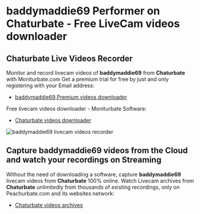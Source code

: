 # baddymaddie69 Performer on Chaturbate - Free LiveCam videos downloader

## Chaturbate Live Videos Recorder

Monitor and record livecam videos of **baddymaddie69** from **Chaturbate** with Moniturbate.com
Get a premium trial for free by just and only registering with your Email address:
* [baddymaddie69 Premium videos downloader](https://moniturbate.com/request-demo-licence-key.html)

Free livecam videos downloader - Moniturbate Software:
* [Chaturbate videos downloader](https://moniturbate.com/moniturbate-download-software.html)

![baddymaddie69 livecam videos recorder](https://peachurnet.com/templates/moniturbate-software.png)


## Capture baddymaddie69 videos from the Cloud and watch your recordings on Streaming

Without the need of downloading a software, capture **baddymaddie69** livecam videos from **Chaturbate** 100% online.
Watch Livecam archives from **Chaturbate** unlimitedly from thousands of existing recordings, only on Peachurbate.com and its websites network:
* [Chaturbate videos archives](https://peachurnet.com/)